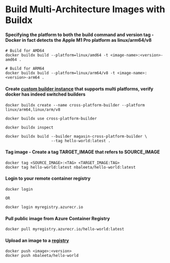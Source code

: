 # Build Multi-Architecture Images with Buildx

#### Specifying the platform to both the build command and version tag - Docker in fact detects the Apple M1 Pro platform as linux/arm64/v8
```
# Build for AMD64
docker buildx build --platform=linux/amd64 -t <image-name>:<version>-amd64 .

# Build for ARM64 
docker buildx build --platform=linux/arm64/v8 -t <image-name>:<version>-arm64 .
```

#### Create [custom builder instance](https://medium.com/@josephadewole1/how-to-build-multiarch-images-in-docker-4cdd552c2fe3) that supports multi platforms, verify docker has indeed switched builders
```
docker buildx create --name cross-platform-builder --platform linux/arm64,linux/arm/v8

docker buildx use cross-platform-builder

docker buildx inspect

docker buildx build --builder magasin-cross-platform-builder \
                    --tag hello-world:latest .
```

#### Tag image - Create a tag TARGET_IMAGE that refers to SOURCE_IMAGE
```
docker tag <SOURCE_IMAGE>:<TAG> <TARGET_IMAGE:TAG>
docker tag hello-world:latest nbaleeta/hello-world:latest
```

#### Login to your remote container registry
```
docker login

OR

docker login myregistry.azurecr.io
```

#### Pull public image from Azure Container Registry
```
docker pull myregistry.azurecr.io/hello-world:latest
```

#### Upload an image to a [registry](https://docs.docker.com/engine/reference/commandline/push/)
```
docker push <image>:<version>
docker push nbaleeta/hello-world
```
